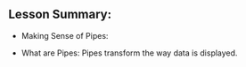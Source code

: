 ## Lesson Summary:

- Making Sense of Pipes:

- What are Pipes: Pipes transform the way data is displayed.
